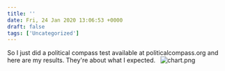 ```yaml
---
title: ''
date: Fri, 24 Jan 2020 13:06:53 +0000
draft: false
tags: ['Uncategorized']
---
```


So I just did a political compass test available at politicalcompass.org and here are my results. They're about what I expected.   ![chart.png](https://jacobatice.files.wordpress.com/2020/04/98fc2-chart-1.png)